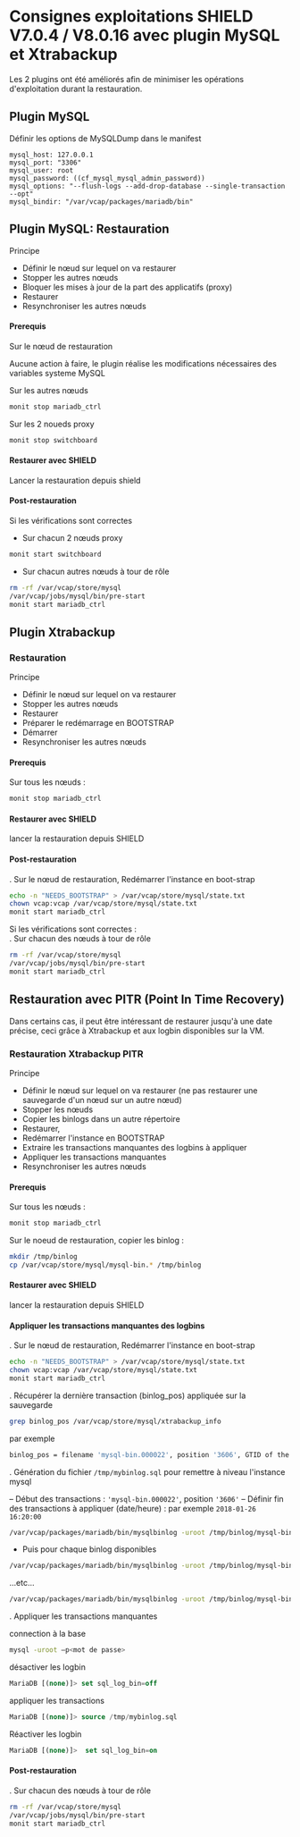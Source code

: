 # Consignes exploitations SHIELD V7.0.4 / V8.0.16 avec plugin MySQL et Xtrabackup 

Les 2 plugins ont été améliorés afin de minimiser les opérations d'exploitation durant la restauration.

## Plugin MySQL

Définir les options de MySQLDump dans le manifest

```
mysql_host: 127.0.0.1
mysql_port: "3306"
mysql_user: root
mysql_password: ((cf_mysql_mysql_admin_password))
mysql_options: "--flush-logs --add-drop-database --single-transaction  --opt"
mysql_bindir: "/var/vcap/packages/mariadb/bin"
```

## Plugin MySQL: Restauration

Principe

- Définir le nœud sur lequel on va restaurer
- Stopper les autres nœuds
- Bloquer les mises à jour de la part des applicatifs (proxy)
- Restaurer
- Resynchroniser les autres nœuds

#### Prerequis  

Sur le nœud de restauration  

Aucune action à faire, le plugin réalise les modifications nécessaires des variables systeme MySQL 

Sur les autres nœuds

```sh
monit stop mariadb_ctrl
```

Sur les 2 noueds proxy

```sh
monit stop switchboard
```

#### Restaurer avec SHIELD

Lancer la restauration depuis shield

#### Post-restauration

Si les vérifications sont correctes
- Sur chacun 2 nœuds proxy

```sh
monit start switchboard
```

- Sur chacun autres nœuds à tour de rôle  

```sh
rm -rf /var/vcap/store/mysql
/var/vcap/jobs/mysql/bin/pre-start
monit start mariadb_ctrl
```

## Plugin Xtrabackup

### Restauration

Principe 

- Définir le nœud sur lequel on va restaurer
- Stopper les autres nœuds
- Restaurer
- Préparer le redémarrage en BOOTSTRAP
- Démarrer
- Resynchroniser les autres nœuds

#### Prerequis
Sur tous les nœuds :  

```sh
monit stop mariadb_ctrl
```

#### Restaurer avec SHIELD  

lancer la restauration depuis SHIELD 

#### Post-restauration 

. Sur le nœud de restauration, Redémarrer l'instance en boot-strap  

```sh
echo -n "NEEDS_BOOTSTRAP" > /var/vcap/store/mysql/state.txt
chown vcap:vcap /var/vcap/store/mysql/state.txt
monit start mariadb_ctrl
```

Si les vérifications sont correctes :  
. Sur chacun des nœuds à tour de rôle  

```sh
rm -rf /var/vcap/store/mysql
/var/vcap/jobs/mysql/bin/pre-start
monit start mariadb_ctrl
```

## Restauration avec PITR (Point In Time Recovery)
Dans certains cas, il peut être intéressant de restaurer jusqu'à une date précise, ceci grâce à Xtrabackup et aux logbin disponibles sur la VM.

### Restauration Xtrabackup PITR

Principe 

- Définir le nœud sur lequel on va restaurer (ne pas restaurer une sauvegarde d'un nœud sur un autre nœud)
- Stopper les nœuds
- Copier les binlogs dans un autre répertoire
- Restaurer,
- Redémarrer l'instance en BOOTSTRAP
- Extraire les transactions manquantes des logbins à appliquer
- Appliquer les transactions manquantes 
- Resynchroniser les autres nœuds


#### Prerequis
Sur tous les nœuds :  

```sh
monit stop mariadb_ctrl
```

Sur le noeud de restauration, copier les binlog :  

```sh
mkdir /tmp/binlog
cp /var/vcap/store/mysql/mysql-bin.* /tmp/binlog
```

#### Restaurer avec SHIELD  

lancer la restauration depuis SHIELD 

#### Appliquer les transactions manquantes des logbins

. Sur le nœud de restauration, Redémarrer l'instance en boot-strap  

```sh
echo -n "NEEDS_BOOTSTRAP" > /var/vcap/store/mysql/state.txt
chown vcap:vcap /var/vcap/store/mysql/state.txt
monit start mariadb_ctrl
```

. Récupérer la dernière transaction (binlog_pos) appliquée sur la sauvegarde

```sh
grep binlog_pos /var/vcap/store/mysql/xtrabackup_info
```
par exemple

```sh
binlog_pos = filename 'mysql-bin.000022', position '3606', GTID of the last change '0-1-1397001'
```

. Génération du fichier `/tmp/mybinlog.sql` pour remettre à niveau l'instance mysql

– Début des transactions : `'mysql-bin.000022'`, position `'3606'`
– Définir fin des transactions à appliquer (date/heure) : par exemple `2018-01-26 16:20:00`

```sh
/var/vcap/packages/mariadb/bin/mysqlbinlog -uroot /tmp/binlog/mysql-bin.000022 --start-position=3606 --stop-datetime="2018-01-26 16:20:00" > /tmp/mybinlog.sql
```

- Puis pour chaque binlog disponibles

```sh
/var/vcap/packages/mariadb/bin/mysqlbinlog -uroot /tmp/binlog/mysql-bin.000023 --stop-datetime="2018-01-26 16:20:00" >> /tmp/mybinlog.sql
```

…etc…
```sh
/var/vcap/packages/mariadb/bin/mysqlbinlog -uroot /tmp/binlog/mysql-bin.000027 --stop-datetime="2018-01-26 16:20:00" >> /tmp/mybinlog.sql
```

. Appliquer les transactions manquantes 

connection à la base

```sh
mysql -uroot –p<mot de passe>
```

désactiver les logbin
```sql 
MariaDB [(none)]> set sql_log_bin=off
```
appliquer les transactions

```sql 
MariaDB [(none)]> source /tmp/mybinlog.sql
```
Réactiver les logbin

```sql
MariaDB [(none)]>  set sql_log_bin=on
```

#### Post-restauration 

. Sur chacun des nœuds à tour de rôle  

```sh
rm -rf /var/vcap/store/mysql
/var/vcap/jobs/mysql/bin/pre-start
monit start mariadb_ctrl
```
